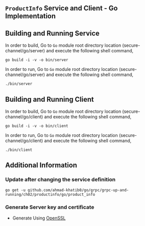 ## ``ProductInfo`` Service and Client - Go Implementation

## Building and Running Service

In order to build, Go to ``Go`` module root directory location (secure-channel/go/server) and execute the following
 shell command,
```
go build -i -v -o bin/server
```

In order to run, Go to ``Go`` module root directory location (secure-channel/go/server) and execute the following
shell command,

```
./bin/server
```

## Building and Running Client   

In order to build, Go to ``Go`` module root directory location (secure-channel/go/client) and execute the following
 shell command,
```
go build -i -v -o bin/client
```

In order to run, Go to ``Go`` module root directory location (secure-channel/go/client) and execute the following
shell command,

```
./bin/client
```

## Additional Information

### Update after changing the service definition

```shell script 
go get -u github.com/ahmad-khatib0/go/grpc/grpc-up-and-running/ch02/productinfo/go/product_info
```

### Generate Server key and certificate

* Generate Using [OpenSSL](../certs/README.md)